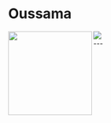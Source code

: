 # Oussama
<div>
  <img height="170" align="left" src="https://github-readme-stats.vercel.app/api?username=LariouchOussama&show_icons=true&theme=radical" />
  <img src="https://github-readme-stats.vercel.app/api/top-langs/?username=LariouchOussama&layout=compact" />
</div>
---

